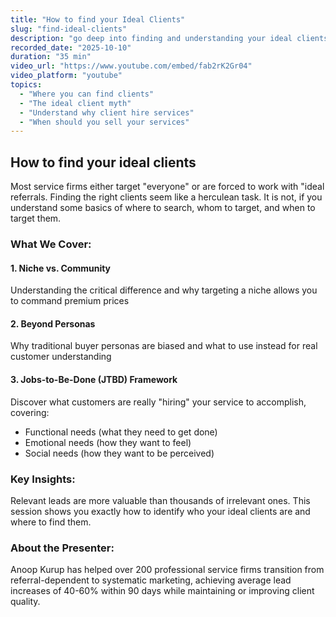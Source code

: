 ```yaml
---
title: "How to find your Ideal Clients"
slug: "find-ideal-clients"
description: "go deep into finding and understanding your ideal clients—the foundation of any successful marketing strategy."
recorded_date: "2025-10-10"
duration: "35 min"
video_url: "https://www.youtube.com/embed/fab2rK2Gr04"
video_platform: "youtube"
topics:
  - "Where you can find clients"
  - "The ideal client myth"
  - "Understand why client hire services"
  - "When should you sell your services"
---
```


## How to find your ideal clients

Most service firms either target "everyone" or are forced to work with "ideal referrals. Finding the right clients seem like a herculean task. It is not, if you understand some basics of where to search, whom to target, and when to target them.

### What We Cover:

#### 1. Niche vs. Community

Understanding the critical difference and why targeting a niche allows you to command premium prices  

#### 2. Beyond Personas

Why traditional buyer personas are biased and what to use instead for real customer understanding  

#### 3. Jobs-to-Be-Done (JTBD) Framework

Discover what customers are really "hiring" your service to accomplish, covering:
- Functional needs (what they need to get done)  
- Emotional needs (how they want to feel)  
- Social needs (how they want to be perceived)


### Key Insights:

Relevant leads are more valuable than thousands of irrelevant ones. This session shows you exactly how to identify who your ideal clients are and where to find them.

### About the Presenter:

Anoop Kurup has helped over 200 professional service firms transition from referral-dependent to systematic marketing, achieving average lead increases of 40-60% within 90 days while maintaining or improving client quality.
